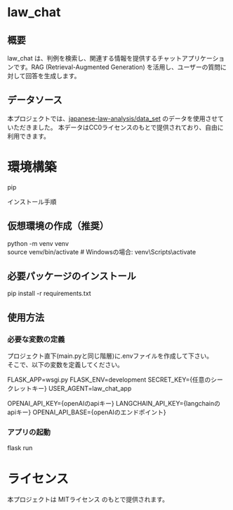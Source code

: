 # law_chat

## 概要

law_chat は、判例を検索し、関連する情報を提供するチャットアプリケーションです。RAG (Retrieval-Augmented Generation) を活用し、ユーザーの質問に対して回答を生成します。


## データソース

本プロジェクトでは、[japanese-law-analysis/data_set](https://github.com/japanese-law-analysis/data_set) のデータを使用させていただきました。
本データはCC0ライセンスのもとで提供されており、自由に利用できます。

# 環境構築

pip

インストール手順

## 仮想環境の作成（推奨）
python -m venv venv<br>
source venv/bin/activate  # Windowsの場合: venv\Scripts\activate

## 必要パッケージのインストール
pip install -r requirements.txt

## 使用方法

### 必要な変数の定義
プロジェクト直下(main.pyと同じ階層)に.envファイルを作成して下さい。<br>
そこで、以下の変数を定義してください。<br>

FLASK_APP=wsgi.py
FLASK_ENV=development
SECRET_KEY={任意のシークレットキー}
USER_AGENT=law_chat_app

OPENAI_API_KEY={openAIのapiキー}
LANGCHAIN_API_KEY={langchainのapiキー}
OPENAI_API_BASE={openAIのエンドポイント}

### アプリの起動
flask run

# ライセンス

本プロジェクトは MITライセンス のもとで提供されます。

